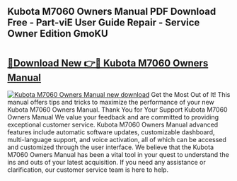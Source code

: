 ## Kubota M7060 Owners Manual PDF Download Free - Part-viE User Guide Repair - Service Owner Edition GmoKU

# <h2><a href="http://bc87145.oget.top/?id=Kubota+M7060+Owners+Manual">🔗Download New 👉🔴 Kubota M7060 Owners Manual</a></h2>

[![Kubota M7060 Owners Manual new download](https://i.imgur.com/5g1atiW.png)](http://bc87145.oget.top/?id=Kubota+M7060+Owners+Manual)
Get the Most Out of It! This manual offers tips and tricks to maximize the performance of your new Kubota M7060 Owners Manual. Thank You for Your Support Kubota M7060 Owners Manual We value your feedback and are committed to providing exceptional customer service. Kubota M7060 Owners Manual advanced features include automatic software updates, customizable dashboard, multi-language support, and voice activation, all of which can be accessed and customized through the user interface. We believe that the Kubota M7060 Owners Manual has been a vital tool in your quest to understand the ins and outs of your latest acquisition. If you need any assistance or clarification, our customer service team is here to help.
